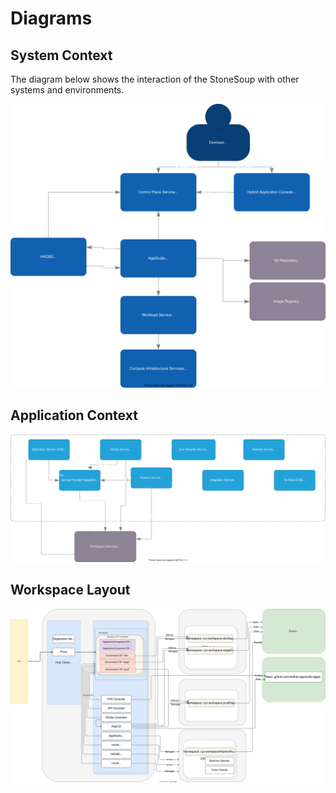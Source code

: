 # Diagrams

## System Context

The diagram below shows the interaction of the StoneSoup with other systems and environments.

![](../diagrams/stonesoup-l1.drawio.svg)


## Application Context

![](../diagrams/stonesoup-l2.drawio.svg)

## Workspace Layout

![](../diagrams/stonesoup-workspace-layout.drawio.svg)
